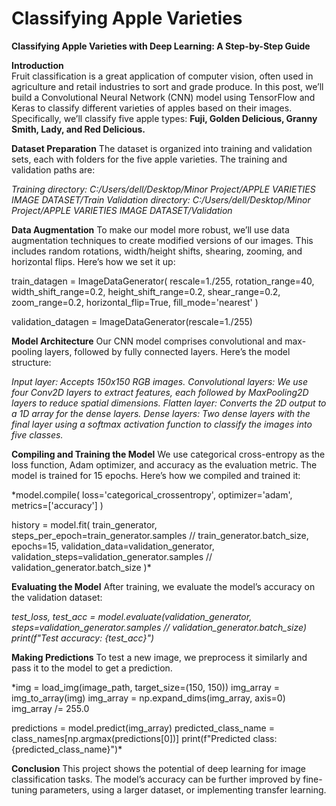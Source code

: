 # Classifying Apple Varieties

**Classifying Apple Varieties with Deep Learning: A Step-by-Step Guide**

**Introduction**<br>
Fruit classification is a great application of computer vision, often used in agriculture and retail industries to sort and grade produce. In this post, we’ll build a Convolutional Neural Network (CNN) model using TensorFlow and Keras to classify different varieties of apples based on their images. Specifically, we’ll classify five apple types: **Fuji, Golden Delicious, Granny Smith, Lady, and Red Delicious.**

**Dataset Preparation**
The dataset is organized into training and validation sets, each with folders for the five apple varieties. The training and validation paths are:

*Training directory: C:/Users/dell/Desktop/Minor Project/APPLE VARIETIES IMAGE DATASET/Train
Validation directory: C:/Users/dell/Desktop/Minor Project/APPLE VARIETIES IMAGE DATASET/Validation*

**Data Augmentation**
To make our model more robust, we’ll use data augmentation techniques to create modified versions of our images. This includes random rotations, width/height shifts, shearing, zooming, and horizontal flips. Here’s how we set it up:

train_datagen = ImageDataGenerator(
    rescale=1./255,
    rotation_range=40,
    width_shift_range=0.2,
    height_shift_range=0.2,
    shear_range=0.2,
    zoom_range=0.2,
    horizontal_flip=True,
    fill_mode='nearest'
)

validation_datagen = ImageDataGenerator(rescale=1./255)

**Model Architecture**
Our CNN model comprises convolutional and max-pooling layers, followed by fully connected layers. Here’s the model structure:

*Input layer: Accepts 150x150 RGB images.
Convolutional layers: We use four Conv2D layers to extract features, each followed by MaxPooling2D layers to reduce spatial dimensions.
Flatten layer: Converts the 2D output to a 1D array for the dense layers.
Dense layers: Two dense layers with the final layer using a softmax activation function to classify the images into five classes.*

**Compiling and Training the Model**
We use categorical cross-entropy as the loss function, Adam optimizer, and accuracy as the evaluation metric. The model is trained for 15 epochs. Here’s how we compiled and trained it:

*model.compile(
    loss='categorical_crossentropy',
    optimizer='adam',
    metrics=['accuracy']
)

history = model.fit(
    train_generator,
    steps_per_epoch=train_generator.samples // train_generator.batch_size,
    epochs=15,
    validation_data=validation_generator,
    validation_steps=validation_generator.samples // validation_generator.batch_size
)*

**Evaluating the Model**
After training, we evaluate the model’s accuracy on the validation dataset:

*test_loss, test_acc = model.evaluate(validation_generator, steps=validation_generator.samples // validation_generator.batch_size)
print(f"Test accuracy: {test_acc}")*

**Making Predictions**
To test a new image, we preprocess it similarly and pass it to the model to get a prediction.

*img = load_img(image_path, target_size=(150, 150))
img_array = img_to_array(img)
img_array = np.expand_dims(img_array, axis=0)
img_array /= 255.0

predictions = model.predict(img_array)
predicted_class_name = class_names[np.argmax(predictions[0])]
print(f"Predicted class: {predicted_class_name}")*

**Conclusion**
This project shows the potential of deep learning for image classification tasks. The model’s accuracy can be further improved by fine-tuning parameters, using a larger dataset, or implementing transfer learning.
